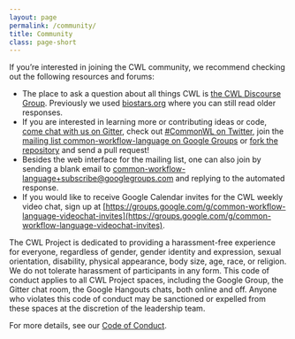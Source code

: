 ```yaml
---
layout: page
permalink: /community/
title: Community
class: page-short
---
```


If you’re interested in joining the CWL community, we recommend checking out the following resources and forums:

* The place to ask a question about all things CWL is [the CWL Discourse Group](https://cwl.discourse.group/). Previously we used [biostars.org](https://www.biostars.org/t/cwl/) where you can still read older responses.
* If you are interested in learning more or contributing ideas or code, [come chat with us on Gitter](https://gitter.im/common-workflow-language/common-workflow-language), check out [#CommonWL on Twitter](https://twitter.com/search?q=%23CommonWL), join the [mailing list common-workflow-language on Google Groups](https://groups.google.com/forum/#!forum/common-workflow-language) or [fork the repository](https://github.com/common-workflow-language/common-workflow-language) and send a pull request!
* Besides the web interface for the mailing list, one can also join by sending a blank email to [common-workflow-language+subscribe@googlegroups.com](mailto:common-workflow-language+subscribe@googlegroups.com) and replying to the automated response.
* If you would like to receive Google Calendar invites for the CWL weekly video chat, sign up at [https://groups.google.com/g/common-workflow-language-videochat-invites](https://groups.google.com/g/common-workflow-language-videochat-invites).

The CWL Project is dedicated to providing a harassment-free experience for everyone, regardless of gender, gender identity and expression, sexual orientation, disability, physical appearance, body size, age, race, or religion. We do not tolerate harassment of participants in any form. This code of conduct applies to all CWL Project spaces, including the Google Group, the Gitter chat room, the Google Hangouts chats, both online and off. Anyone who violates this code of conduct may be sanctioned or expelled from these spaces at the discretion of the leadership team.

For more details, see our [Code of Conduct](https://github.com/common-workflow-language/common-workflow-language/blob/main/CODE_OF_CONDUCT.md).
